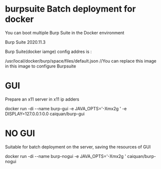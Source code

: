 # burpsuite Batch deployment for docker

You can boot multiple Burp Suite in the Docker environment

Burp Suite 2020.11.3

Burp Suite(docker iamge)  config addres is :
   
   /usr/local/docker/burp/space/files/default.json   //You can replace this image in this image to configure Burpsuite


# GUI

Prepare an x11 server <DISPLAY> in x11 ip adders

docker run -di --name burp-gui -e JAVA_OPTS='-Xmx2g ' -e DISPLAY=127.0.0.1:0.0  caiquan/burp-gui

# NO GUI

Suitable for batch deployment on the server, saving the resources of GUI
  
docker run -di --name burp-nogui -e JAVA_OPTS='-Xmx2g '  caiquan/burp-nogui
  


